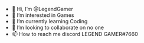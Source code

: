 - 👋 Hi, I’m @LegendGamer
- 👀 I’m interested in Games
- 🌱 I’m currently learning Coding
- 💞️ I’m looking to collaborate on no one
- 📫 How to reach me discord LEGEND GAMER#7660


<!---
LegendChacha/LegendChacha is a ✨ special ✨ repository because its `README.md` (this file) appears on your GitHub profile.
You can click the Preview link to take a look at your changes.
--->
